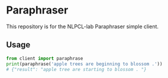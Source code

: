 # Paraphraser

This repository is for the NLPCL-lab Paraphraser simple client.

## Usage 
```python
from client import paraphrase
print(paraphrase('apple trees are beginning to blossom .'))
# {"result": "apple tree are starting to blossom . "}
```
